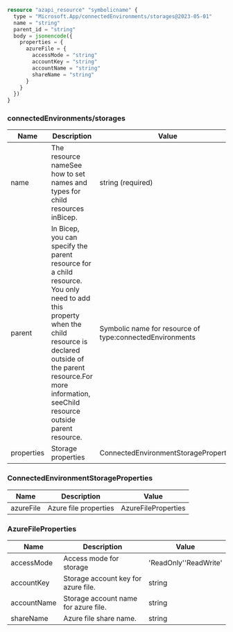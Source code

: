 ```terraform
resource "azapi_resource" "symbolicname" {
  type = "Microsoft.App/connectedEnvironments/storages@2023-05-01"
  name = "string"
  parent_id = "string"
  body = jsonencode({
    properties = {
      azureFile = {
        accessMode = "string"
        accountKey = "string"
        accountName = "string"
        shareName = "string"
      }
    }
  })
}

```

### connectedEnvironments/storages

| Name | Description | Value |
|-|-|-|
| name | The resource nameSee how to set names and types for child resources inBicep. | string (required) |
| parent | In Bicep, you can specify the parent resource for a child resource. You only need to add this property when the child resource is declared outside of the parent resource.For more information, seeChild resource outside parent resource. | Symbolic name for resource of type:connectedEnvironments |
| properties | Storage properties | ConnectedEnvironmentStorageProperties |


### ConnectedEnvironmentStorageProperties

| Name | Description | Value |
|-|-|-|
| azureFile | Azure file properties | AzureFileProperties |


### AzureFileProperties

| Name | Description | Value |
|-|-|-|
| accessMode | Access mode for storage | 'ReadOnly''ReadWrite' |
| accountKey | Storage account key for azure file. | string |
| accountName | Storage account name for azure file. | string |
| shareName | Azure file share name. | string |


